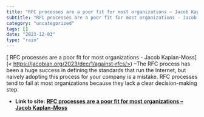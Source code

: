 ```yaml
---
title: "RFC processes are a poor fit for most organizations – Jacob Kaplan-Moss"
subtitle: "RFC processes are a poor fit for most organizations - Jacob Kaplan-Moss"
category: "uncategorized"
tags: []
date: "2023-12-03"
type: "rain"
---
```

[ RFC processes are a poor fit for most organizations - Jacob Kaplan-Moss](<
https://jacobian.org/2023/dec/1/against-rfcs/>) –The RFC process has been a
huge success in defining the standards that run the Internet, but naively
adopting this process for your company is a mistake. RFC processes tend to
fail at most organizations because they lack a clear decision-making step.


* **Link to site:** **[RFC processes are a poor fit for most organizations – Jacob Kaplan-Moss](None)**